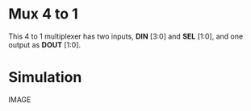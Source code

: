 # Mux 4 to 1


This 4 to 1 multiplexer has two inputs, **DIN** [3:0] and **SEL** [1:0], and one output as **DOUT** [1:0].


# Simulation


IMAGE



